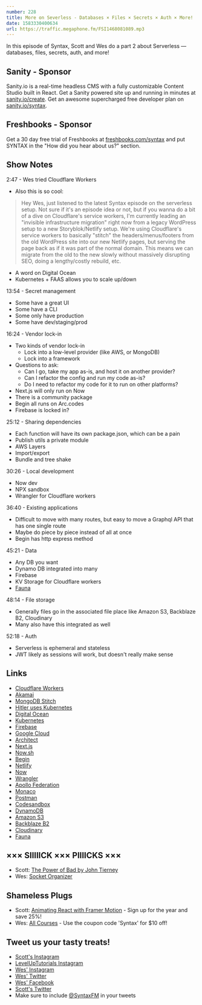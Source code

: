```yaml
---
number: 228
title: More on Severless - Databases × Files × Secrets × Auth × More!
date: 1583330400634
url: https://traffic.megaphone.fm/FSI1468081089.mp3
---
```


In this episode of Syntax, Scott and Wes do a part 2 about Serverless — databases, files, secrets, auth, and more!

## Sanity - Sponsor
Sanity.io is a real-time headless CMS with a fully customizable Content Studio built in React. Get a Sanity powered site up and running in minutes at [sanity.io/create](https://www.sanity.io/create). Get an awesome supercharged free developer plan on [sanity.io/syntax](https://www.sanity.io/syntax).

## Freshbooks - Sponsor
Get a 30 day free trial of Freshbooks at [freshbooks.com/syntax](https://freshbooks.com/syntax) and put SYNTAX in the "How did you hear about us?" section.

## Show Notes

2:47 - Wes tried Cloudflare Workers

* Also this is so cool:

> Hey Wes, just listened to the latest Syntax episode on the serverless setup. Not sure if it's an episode idea or not, but if you wanna do a bit of a dive on Cloudflare's service workers, I'm currently leading an "invisible infrastructure migration" right now from a legacy WordPress setup to a new Storyblok/Netlify setup. We're using Cloudflare's service workers to basically "stitch" the headers/menus/footers from the old WordPress site into our new Netlify pages, but serving the page back as if it was part of the normal domain. This means we can migrate from the old to the new slowly without massively disrupting SEO, doing a lengthy/costly rebuild, etc.

* A word on Digital Ocean
* Kubernetes + FAAS allows you to scale up/down

13:54 - Secret management

* Some have a great UI
* Some have a CLI
* Some only have production
* Some have dev/staging/prod

16:24 - Vendor lock-in

* Two kinds of vendor lock-in
  * Lock into a low-level provider (like AWS, or MongoDB)
  * Lock into a framework
* Questions to ask:
  * Can I go, take my app as-is, and host it on another provider?
  * Can I refactor the config and run my code as-is?
  * Do I need to refactor my code for it to run on other platforms?
* Next.js will only run on Now
* There is a community package
* Begin all runs on Arc.codes
* Firebase is locked in?

25:12 - Sharing dependencies

* Each function will have its own package.json, which can be a pain
* Publish utils a private module
* AWS Layers
* Import/export
* Bundle and tree shake

30:26 - Local development

* Now dev
* NPX sandbox
* Wrangler for Cloudflare workers

36:40 - Existing applications

* Difficult to move with many routes, but easy to move a Graphql API that has one single route
* Maybe do piece by piece instead of all at once
* Begin has http express method

45:21 - Data

* Any DB you want
* Dynamo DB integrated into many
* Firebase
* KV Storage for Cloudflare workers
* [Fauna](https://fauna.com/)

48:14 - File storage

* Generally files go in the associated file place like Amazon S3, Backblaze B2, Cloudinary
* Many also have this integrated as well

52:18 - Auth

* Serverless is ephemeral and stateless
* JWT likely as sessions will work, but doesn't really make sense

## Links
* [Cloudflare Workers](https://workers.cloudflare.com/)
* [Akamai](https://www.akamai.com/)
* [MongoDB Stitch](https://www.mongodb.com/cloud/stitch)
* [Hitler uses Kubernetes](http://youtube.com/watch?v=9wvEwPLcLcA)
* [Digital Ocean](https://www.digitalocean.com/)
* [Kubernetes](https://kubernetes.io/)
* [Firebase](https://firebase.google.com/)
* [Google Cloud](https://cloud.google.com/)
* [Architect](https://arc.codes/)
* [Next.js](https://nextjs.org/)
* [Now.sh](https://zeit.co/home)
* [Begin](https://begin.com/)
* [Netlify](https://www.netlify.com/)
* [Now](https://github.com/zeit/now)
* [Wrangler](https://github.com/cloudflare/wrangler)
* [Apollo Federation](https://www.apollographql.com/docs/apollo-server/federation/introduction/)
* [Monaco](https://microsoft.github.io/monaco-editor/)
* [Postman](https://www.postman.com/)
* [Codesandbox](https://codesandbox.io/)
* [DynamoDB](https://aws.amazon.com/dynamodb/)
* [Amazon S3](https://aws.amazon.com/s3/)
* [Backblaze B2](https://www.backblaze.com/b2/cloud-storage.html)
* [Cloudinary](https://cloudinary.com/)
* [Fauna](https://fauna.com/)

## ××× SIIIIICK ××× PIIIICKS ×××
* Scott: [The Power of Bad by John Tierney](https://www.amazon.com/Power-Bad-Negativity-Effect-Rules-ebook/dp/B07Q3NHPGZ)
* Wes: [Socket Organizer](https://amzn.to/2VhBbUt)

## Shameless Plugs
* Scott: [Animating React with Framer Motion](https://www.leveluptutorials.com/pro) - Sign up for the year and save 25%!
* Wes: [All Courses](https://wesbos.com/courses/) - Use the coupon code 'Syntax' for $10 off!

## Tweet us your tasty treats!
* [Scott's Instagram](https://www.instagram.com/stolinski/)
* [LevelUpTutorials Instagram](https://www.instagram.com/LevelUpTutorials/)
* [Wes' Instagram](https://www.instagram.com/wesbos/)
* [Wes' Twitter](https://twitter.com/wesbos)
* [Wes' Facebook](https://www.facebook.com/wesbos.developer)
* [Scott's Twitter](https://twitter.com/stolinski)
* Make sure to include [@SyntaxFM](https://twitter.com/SyntaxFM) in your tweets
